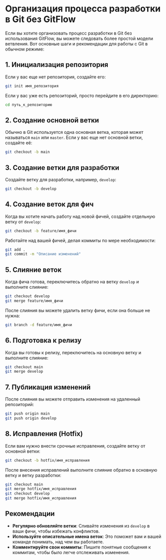 # Организация процесса разработки в Git без GitFlow

Если вы хотите организовать процесс разработки в Git без использования GitFlow, вы можете следовать более простой модели ветвления. Вот основные шаги и рекомендации для работы с Git в обычном режиме:

## 1. Инициализация репозитория
Если у вас еще нет репозитория, создайте его:
```bash
git init имя_репозитория
```

Если у вас уже есть репозиторий, просто перейдите в его директорию:
```bash
cd путь_к_репозиторию
```

## 2. Создание основной ветки
Обычно в Git используется одна основная ветка, которая может называться `main` или `master`.
Если у вас еще нет основной ветки, создайте её:
```bash
git checkout -b main
```

## 3. Создание ветки для разработки
Создайте ветку для разработки, например, `develop`:
```bash
git checkout -b develop
```

## 4. Создание веток для фич
Когда вы хотите начать работу над новой фичей, создайте отдельную ветку от `develop`:
```bash
git checkout -b feature/имя_фичи
```

Работайте над вашей фичей, делая коммиты по мере необходимости:
```bash
git add .
git commit -m "Описание изменений"
```

## 5. Слияние веток
Когда фича готова, переключитесь обратно на ветку `develop` и выполните слияние:

```bash
git checkout develop
git merge feature/имя_фичи
```

После слияния вы можете удалить ветку фичи, если она больше не нужна:
```bash
git branch -d feature/имя_фичи
```

## 6. Подготовка к релизу
Когда вы готовы к релизу, переключитесь на основную ветку и выполните слияние:

```bash
git checkout main
git merge develop
```

## 7. Публикация изменений
После слияния вы можете отправить изменения на удаленный репозиторий:
```bash
git push origin main
git push origin develop
```

## 8. Исправления (Hotfix)
Если вам нужно внести срочные исправления, создайте ветку от основной ветки:

```bash
git checkout -b hotfix/имя_исправления
```

После внесения исправлений выполните слияние обратно в основную ветку и ветку разработки:
```bash
git checkout main
git merge hotfix/имя_исправления
git checkout develop
git merge hotfix/имя_исправления
```

## Рекомендации
- **Регулярно обновляйте ветки**: Сливайте изменения из `develop` в ваши фичи, чтобы избежать конфликтов.
- **Используйте описательные имена веток**: Это поможет вам и вашей команде понимать, над чем вы работаете.
- **Комментируйте свои коммиты**: Пишите понятные сообщения к коммитам, чтобы было легче отслеживать изменения.
